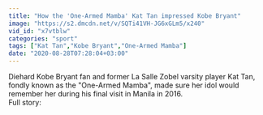 ```yaml
---
title: "How the 'One-Armed Mamba' Kat Tan impressed Kobe Bryant"
image: "https://s2.dmcdn.net/v/SQTi41VH-JG6xGLm5/x240"
vid_id: "x7vtblw"
categories: "sport"
tags: ["Kat Tan","Kobe Bryant","One-Armed Mamba"]
date: "2020-08-28T07:28:04+03:00"
---
```

Diehard Kobe Bryant fan and former La Salle Zobel varsity player Kat Tan, fondly known as the &quot;One-Armed Mamba&quot;, made sure her idol would remember her during his final visit in Manila in 2016.  <br>Full story: 
